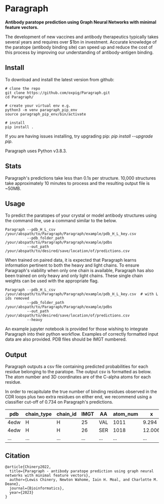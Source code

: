 # Paragraph

**Antibody paratope prediction using Graph Neural Networks with minimal feature vectors.**

The development of new vaccines and antibody therapeutics typically takes several years and requires over $1bn in investment. Accurate knowledge of the paratope (antibody binding site) can speed up and reduce the cost of this process by improving our understanding of antibody-antigen binding.


## Install

To download and install the latest version from github:

```
# clone the repo
git clone https://github.com/oxpig/Paragraph.git
cd Paragraph/

# create your virtual env e.g.
python3 -m venv paragraph_pip_env
source paragraph_pip_env/bin/activate

# install
pip install .
```

If you are having issues installing, try upgrading pip: *pip install --upgrade pip*.

Paragraph uses Python v3.8.3.


## Stats

Paragraph's predictions take less than 0.1s per structure. 10,000 structures take approximately 10 minutes to process and the resulting output file is ~50MB.


## Usage

To predict the paratopes of your crystal or model antibody structures using the command line, use a command similar to the below.

```
Paragraph --pdb_H_L_csv     /your/abspath/to/Paragraph/Paragraph/example/pdb_H_L_key.csv
          --pdb_folder_path /your/abspath/to/Paragraph/Paragraph/example/pdbs
          --out_path        /your/abspath/to/desired/save/location/of/predictions.csv
```

When trained on paired data, it is expected that Paragraph learns information pertinent to both the heavy and light chains. To ensure Paragraph's viability when only one chain is available, Paragraph has also been trained on only heavy and only light chains. These single chain weights can be used with the appropriate flag.

```
Paragraph --pdb_H_L_csv     /your/abspath/to/Paragraph/Paragraph/example/pdb_H_L_key.csv  # with L ids removed
          --pdb_folder_path /your/abspath/to/Paragraph/Paragraph/example/pdbs
          --out_path        /your/abspath/to/desired/save/location/of/predictions.csv
          --heavy
```

An example jupyter notebook is provided for those wishing to integrate Paragraph into their python workflow. Examples of correctly formatted input data are also provided. PDB files should be IMGT numbered.

## Output

Paragraph outputs a csv file containing predicted probabilities for each residue belonging to the paratope. The output csv is formatted as below. The atom number and 3D coordinates are of the C-alpha atoms for each residue.

In order to recapitulate the true number of binding residues observed in the CDR loops plus two extra residues on either end, we recommend using a classifier cut-off of 0.734 on Paragraph's predictions.

<div align="center">

| pdb | chain_type | chain_id | IMGT | AA | atom_num | x | y | z | pred |
| --- | --- | --- | --- | --- | --- | --- | --- | --- | --- |
| 4edw | H | H | 25 | VAL | 1011  | 9.294 | -11.476 | -36.290 | 0.009999541 |
| 4edw | H | H | 26 | SER | 1018 | 12.006 | -13.600 | -38.105 | 0.010073511
| ... | ... | ... | ... | ... | ... | ... | ... | ... | ... |

</div>


## Citation

```
@article{Chinery2022,
  title={Paragraph - antibody paratope prediction using graph neural networks with minimal feature vectors},
  author={Lewis Chinery, Newton Wahome, Iain H. Moal, and Charlotte M. Deane},
  journal={Bioinformatics},
  year={2023}
}
```
